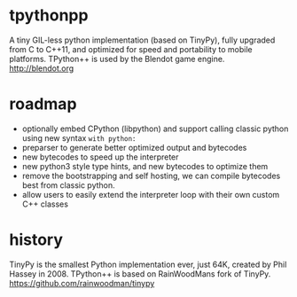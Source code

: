 # tpythonpp

A tiny GIL-less python implementation (based on TinyPy), fully upgraded from C to C++11, and optimized for speed and portability to mobile platforms.
TPython++ is used by the Blendot game engine.  http://blendot.org

# roadmap

* optionally embed CPython (libpython) and support calling classic python using new syntax `with python:`
* preparser to generate better optimized output and bytecodes
* new bytecodes to speed up the interpreter
* new python3 style type hints, and new bytecodes to optimize them
* remove the bootstrapping and self hosting, we can compile bytecodes best from classic python.
* allow users to easily extend the interpreter loop with their own custom C++ classes

# history

TinyPy is the smallest Python implementation ever, just 64K, created by Phil Hassey in 2008.  TPython++ is based on RainWoodMans fork of TinyPy. https://github.com/rainwoodman/tinypy
